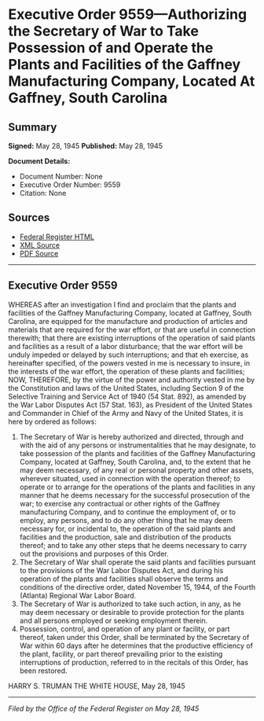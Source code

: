 # Executive Order 9559—Authorizing the Secretary of War to Take Possession of and Operate the Plants and Facilities of the Gaffney Manufacturing Company, Located At Gaffney, South Carolina

## Summary

**Signed:** May 28, 1945
**Published:** May 28, 1945

**Document Details:**
- Document Number: None
- Executive Order Number: 9559
- Citation: None

## Sources
- [Federal Register HTML](https://www.presidency.ucsb.edu/documents/executive-order-9559-authorizing-the-secretary-war-take-possession-and-operate-the-plants)
- [XML Source](None)
- [PDF Source](None)

---

## Executive Order 9559

WHEREAS after an investigation I find and proclaim that the plants and facilities of the Gaffney Manufacturing Company, located at Gaffney, South Carolina, are equipped for the manufacture and production of articles and materials that are required for the war effort, or that are useful in connection therewith; that there are existing interruptions of the operation of said plants and facilities as a result of a labor disturbance; that the war effort will be unduly impeded or delayed by such interruptions; and that eh exercise, as hereinafter specified, of the powers vested in me is necessary to insure, in the interests of the war effort, the operation of these plants and facilities;
NOW, THEREFORE, by the virtue of the power and authority vested in me by the Constitution and laws of the United States, including Section 9 of the Selective Training and Service Act of 1940 (54 Stat. 892), as amended by the War Labor Disputes Act (57 Stat. 163), as President of the United States and Commander in Chief of the Army and Navy of the United States, it is here by ordered as follows:
1. The Secretary of War is hereby authorized and directed, through and with the aid of any persons or instrumentalities that he may designate, to take possession of the plants and facilities of the Gaffney Manufacturing Company, located at Gaffney, South Carolina, and, to the extent that he may deem necessary, of any real or personal property and other assets, wherever situated, used in connection with the operation thereof; to operate or to arrange for the operations of the plants and facilities in any manner that he deems necessary for the successful prosecution of the war; to exercise any contractual or other rights of the Gaffney manufacturing Company, and to continue the employment of, or to employ, any persons, and to do any other thing that he may deem necessary for, or incidental to, the operation of the said plants and facilities and the production, sale and distribution of the products thereof; and to take any other steps that he deems necessary to carry out the provisions and purposes of this Order.
2. The Secretary of War shall operate the said plants and facilities pursuant to the provisions of the War Labor Disputes Act, and during his operation of the plants and facilities shall observe the terms and conditions of the directive order, dated November 15, 1944, of the Fourth (Atlanta) Regional War Labor Board.
3. The Secretary of War is authorized to take such action, in any, as he may deem necessary or desirable to provide protection for the plants and all persons employed or seeking employment therein.
4. Possession, control, and operation of any plant or facility, or part thereof, taken under this Order, shall be terminated by the Secretary of War within 60 days after he determines that the productive efficiency of the plant, facility, or part thereof prevailing prior to the existing interruptions of production, referred to in the recitals of this Order, has been restored.

HARRY S. TRUMAN
THE WHITE HOUSE,
May 28, 1945

---

*Filed by the Office of the Federal Register on May 28, 1945*
